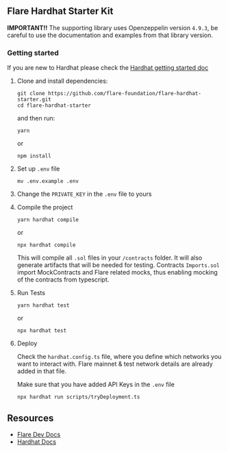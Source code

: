## Flare Hardhat Starter Kit

**IMPORTANT!!**
The supporting library uses Openzeppelin version `4.9.3`, be careful to use the documentation and examples from that library version.

### Getting started

If you are new to Hardhat please check the [Hardhat getting started doc](https://hardhat.org/hardhat-runner/docs/getting-started#overview)

1. Clone and install dependencies:

   ```console
   git clone https://github.com/flare-foundation/flare-hardhat-starter.git
   cd flare-hardhat-starter
   ```

   and then run:

   ```console
   yarn
   ```

   or

   ```console
   npm install
   ```

2. Set up `.env` file

   ```console
   mv .env.example .env
   ```

3. Change the `PRIVATE_KEY` in the `.env` file to yours

4. Compile the project

    ```console
    yarn hardhat compile
    ```

    or

    ```console
    npx hardhat compile
    ```

    This will compile all `.sol` files in your `/contracts` folder. It will also generate artifacts that will be needed for testing. Contracts `Imports.sol` import MockContracts and Flare related mocks, thus enabling mocking of the contracts from typescript.

5. Run Tests

    ```console
    yarn hardhat test
    ```

    or

    ```console
    npx hardhat test
    ```

6. Deploy

    Check the `hardhat.config.ts` file, where you define which networks you want to interact with. Flare mainnet & test network details are already added in that file.

    Make sure that you have added API Keys in the `.env` file

   ```console
   npx hardhat run scripts/tryDeployment.ts
   ```

## Resources

- [Flare Dev Docs](https://docs.flare.network/dev/)
- [Hardhat Docs](https://hardhat.org/docs)

